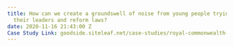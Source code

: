 ```yaml
---
title: How can we create a groundswell of noise from young people trying to impact
  their leaders and reform laws?
date: 2020-11-16 21:43:00 Z
Case Study Link: goodside.siteleaf.net/case-studies/royal-commonwealth-society-x-the-good-side.html
---
```


